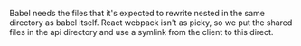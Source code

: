 Babel needs the files that it's expected to rewrite nested in the same directory as
babel itself. React webpack isn't as picky, so we put the shared files in the api
directory and use a symlink from the client to this direct.